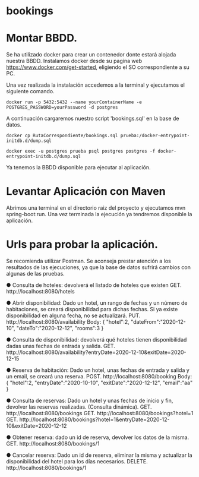 # bookings

# Montar BBDD.
  Se ha utilizado docker para crear un contenedor donte estará alojada nuestra BBDD. Instalamos docker desde su pagina web https://www.docker.com/get-started, eligiendo el SO correspondiente a su PC.
  
  Una vez realizada la instalación accedemos a la terminal y ejecutamos el siguiente comando.
    
    docker run -p 5432:5432 --name yourContainerName -e POSTGRES_PASSWORD=yourPassword -d postgres
    
  A continuación cargaremos nuestro script 'bookings.sql' en la base de datos.
    
    docker cp RutaCorrespondiente/bookings.sql prueba:/docker-entrypoint-initdb.d/dump.sql

    docker exec -u postgres prueba psql postgres postgres -f docker-entrypoint-initdb.d/dump.sql

  Ya tenemos la BBDD disponible para ejecutar al aplicación.


# Levantar Aplicación con Maven

  Abrimos una terminal en el directorio raiz del proyecto y ejecutamos mvn spring-boot:run. Una vez terminada la ejecución ya tendremos disponible la aplicación.


# Urls para probar la aplicación.
  Se recomienda utilizar Postman. Se aconseja prestar atención a los resultados de las ejecuciones, ya que la base de datos sufrirá cambios con algunas de las pruebas.
  
  ● Consulta de hoteles: devolverá el listado de hoteles que existen
     GET. http://localhost:8080/hotels

  ● Abrir disponibilidad: Dado un hotel, un rango de fechas y un número de
habitaciones, se creará disponibilidad para dichas fechas. Si ya existe
disponibilidad en alguna fecha, no se actualizará.
     PUT. http://localhost:8080/availability
     Body:
        {
	        "hotel":2,
	        "dateFrom":"2020-12-10",
	        "dateTo":"2020-12-12",
	        "rooms":3
        }
 
  ● Consulta de disponibilidad: devolverá qué hoteles tienen disponibilidad dadas
unas fechas de entrada y salida.
     GET. http://localhost:8080/availability?entryDate=2020-12-10&exitDate=2020-12-15


  ● Reserva de habitación: Dado un hotel, unas fechas de entrada y salida y un
email, se creará una reserva.
     POST. http://localhost:8080/booking
     Body:
         {
	         "hotel":2,
	         "entryDate":"2020-10-10",
	         "exitDate":"2020-12-12",
	         "email":"aa"
         }

● Consulta de reservas: Dado un hotel y unas fechas de inicio y fin, devolver las
reservas realizadas. (Consulta dinámica).
     GET. http://localhost:8080/bookings
     GET. http://localhost:8080/bookings?hotel=1
     GET. http://localhost:8080/bookings?hotel=1&entryDate=2020-12-10&exitDate=2020-12-12    
     
● Obtener reserva: dado un id de reserva, devolver los datos de la misma.
     GET. http://localhost:8080/bookings/1

● Cancelar reserva: Dado un id de reserva, eliminar la misma y actualizar la
disponibilidad del hotel para los días necesarios.
     DELETE. http://localhost:8080/bookings/1
